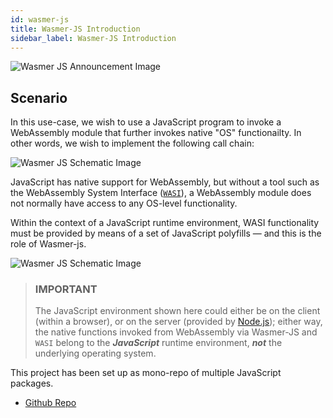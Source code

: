 ```yaml
---
id: wasmer-js
title: Wasmer-JS Introduction
sidebar_label: Wasmer-JS Introduction
---
```


![Wasmer JS Announcement Image](/img/wasmer-js/wasmer-js-announcement.png)

## Scenario

In this use-case, we wish to use a JavaScript program to invoke a WebAssembly module that further invokes native "OS" functionailty.  In other words, we wish to implement the following call chain:

![Wasmer JS Schematic Image](/img/wasmer-js/wasmer-js-schematic1.png)

JavaScript has native support for WebAssembly, but without a tool such as the WebAssembly System Interface ([`WASI`](https://github.com/webassembly/wasi)), a WebAssembly module does not normally have access to any OS-level functionality.

Within the context of a JavaScript runtime environment, WASI functionality must be provided by means of a set of JavaScript polyfills &mdash; and this is the role of Wasmer-js.

![Wasmer JS Schematic Image](/img/wasmer-js/wasmer-js-schematic2.png)

> ### IMPORTANT
> The JavaScript environment shown here could either be on the client (within a browser), or on the server (provided by [Node.js](https://nodejs.org/en/)); either way, the native functions invoked from WebAssembly via Wasmer-JS and `WASI` belong to the ***JavaScript*** runtime environment, ***not*** the underlying operating system.

This project has been set up as mono-repo of multiple JavaScript packages.

* [Github Repo](https://github.com/wasmerio/wasmer-js)
